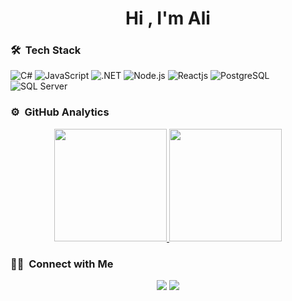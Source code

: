 <h1 align="center">Hi , I'm Ali </h1>
<p align="center">
</p>


### 🛠 &nbsp;Tech Stack

![C#](https://img.shields.io/badge/C%23-239120?style=flat&logo=c-sharp&logoColor=white)
![JavaScript](https://img.shields.io/badge/-JavaScript-05122A?style=flat&logo=javascript)
![.NET](https://img.shields.io/badge/.NET-5C2D91?style=flat&logo=.net&logoColor=white)
![Node.js](https://img.shields.io/badge/Node.js-43853D?style=flat&logo=node.js&logoColor=white)
![Reactjs](https://img.shields.io/badge/React-20232A?style=flat&logo=react&logoColor=61DAFB)
![PostgreSQL](https://img.shields.io/badge/PostgreSQL-316192?style=flat&logo=postgresql&logoColor=green)
![SQL Server](https://img.shields.io/badge/SQL_Server-CC2927?style=flat&logo=microsoft-sql-server&logoColor=white)

### ⚙️ &nbsp;GitHub Analytics

<p align="center">
<a href="https://github.com/malibuyukbudak">
  <img height="180em" src="https://github-readme-stats-eight-theta.vercel.app/api?username=malibuyukbudak&show_icons=true&theme=algolia&include_all_commits=true&count_private=true"/>
  <img height="180em" src="https://github-readme-stats-eight-theta.vercel.app/api/top-langs/?username=malibuyukbudak&layout=compact&langs_count=8&theme=algolia&include_all_commits=true&count_private=true"/>
</a>
</p>

  
  ### 🤝🏻 &nbsp;Connect with Me

<p align="center">
<a href="https://www.linkedin.com/in/malibuyukbudak/"><img src="https://img.shields.io/badge/-Muhammed%20Ali%20Buyukbudak-0077B5?style=flat&logo=Linkedin&logoColor=white"/></a>
<a href="https://twitter.com/malibuyukbudak"><img src="https://img.shields.io/badge/-@malibuyukbudak-1DA1F2?style=flat&logo=Twitter&logoColor=white"/></a>
